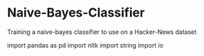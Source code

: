 # Naive-Bayes-Classifier
Training a naive-bayes classifier to use on a Hacker-News dataset

import pandas as pd import nltk import string import io
